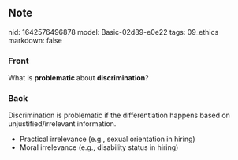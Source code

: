 ## Note
nid: 1642576496878
model: Basic-02d89-e0e22
tags: 09_ethics
markdown: false

### Front
What is <b>problematic </b>about <b>discrimination</b>?

### Back
Discrimination is problematic if the differentiation happens based on unjustified/irrelevant information.
<ul><li>Practical irrelevance (e.g., sexual orientation in hiring)</li><li>Moral irrelevance (e.g., disability status in hiring)</li></ul>
